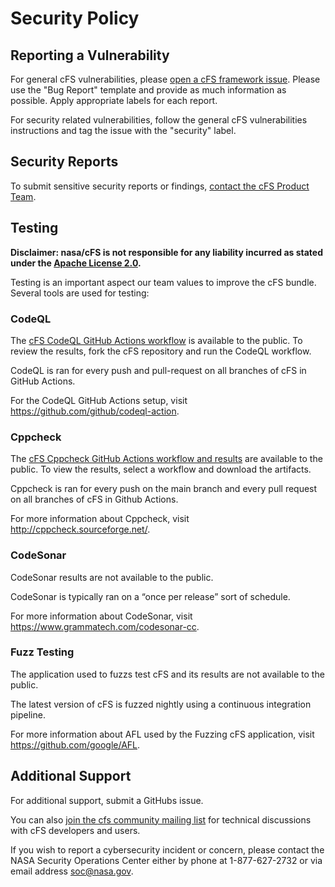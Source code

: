 # Security Policy

## Reporting a Vulnerability

For general cFS vulnerabilities, please [open a cFS framework issue](https://github.com/nasa/cfs/issues/new/choose). Please use the "Bug Report" template and provide as much information as possible. Apply appropriate labels for each report.  

For security related vulnerabilities, follow the general cFS vulnerabilities instructions and tag the issue with the "security" label.

## Security Reports

To submit sensitive security reports or findings, [contact the cFS Product Team](README.md#contact-the-cfs-product-team).

## Testing

**Disclaimer: nasa/cFS is not responsible for any liability incurred as stated under the [Apache License 2.0](https://github.com/nasa/cFS/blob/main/LICENSE).**

Testing is an important aspect our team values to improve the cFS bundle. Several tools are used for testing:

### CodeQL

The [cFS CodeQL GitHub Actions workflow](https://github.com/nasa/cFS/actions/workflows/codeql-analysis.yml) is available to the public. To review the results, fork the cFS repository and run the CodeQL workflow.

CodeQL is ran for every push and pull-request on all branches of cFS in GitHub Actions.

For the CodeQL GitHub Actions setup, visit https://github.com/github/codeql-action.

### Cppcheck

The [cFS Cppcheck GitHub Actions workflow and results](https://github.com/nasa/cFS/actions/workflows/static-analysis.yml) are available to the public. To view the results, select a workflow and download the artifacts.

Cppcheck is ran for every push on the main branch and every pull request on all branches of cFS in Github Actions.

For more information about Cppcheck, visit http://cppcheck.sourceforge.net/.

### CodeSonar

CodeSonar results are not available to the public.

CodeSonar is typically ran on a “once per release” sort of schedule.  

For more information about CodeSonar, visit https://www.grammatech.com/codesonar-cc.

### Fuzz Testing

The application used to fuzzs test cFS and its results are not available to the public.

The latest version of cFS is fuzzed nightly using a continuous integration pipeline.

For more information about AFL used by the Fuzzing cFS application, visit https://github.com/google/AFL.

## Additional Support

For additional support, submit a GitHubs issue.

You can also [join the cfs community mailing list](README.md#join-the-mailing-list) for technical discussions with cFS developers and users.

If you wish to report a cybersecurity incident or concern, please contact the NASA Security Operations Center either by phone at 1-877-627-2732 or via email address soc@nasa.gov.

